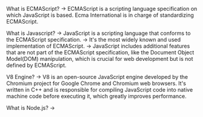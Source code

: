 What is ECMAScript?
->  ECMAScript is a scripting language specification on which JavaScript is based. Ecma International is in charge of standardizing ECMAScript.


What is Javascript?
->  JavaScript is a scripting language that conforms to the ECMAScript specification. 
->  It's the most widely known and used implementation of ECMAScript.
->  JavaScript includes additional features that are not part of the ECMAScript specification, like the Document Object Model(DOM) manipulation, which is crucial for web development but is not defined by ECMAScript. 


V8 Engine?
->  V8 is an open-source JavaScript engine developed by the Chromium project for Google Chrome and Chromium web browsers. It's written in C++ and is responsible for compiling JavaScript code into native machine code before executing it, which greatly improves performance.


What is Node.js?
->  